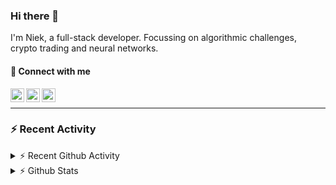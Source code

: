 ### Hi there 👋
I'm Niek, a full-stack developer. Focussing on algorithmic challenges, crypto trading and neural networks.

#### 📩 Connect with me

[<img align="left" alt="codeSTACKr | Twitter" width="22px" src="https://cdn.jsdelivr.net/npm/simple-icons@v3/icons/twitter.svg" />][twitter]
[<img align="left" alt="codeSTACKr | LinkedIn" width="22px" src="https://cdn.jsdelivr.net/npm/simple-icons@v3/icons/linkedin.svg" />][linkedin]
[<img align="left" alt="codeSTACKr | Instagram" width="22px" src="https://cdn.jsdelivr.net/npm/simple-icons@v3/icons/instagram.svg" />][instagram]

<br/>

---
### :zap: Recent Activity


<details>
    <summary>⚡ Recent Github Activity</summary>

<!--START_SECTION:activity-->
1. 🗣 Commented on [#13](https://github.com/OR-WindPredicition/WindPredictionAPI/issues/13) in [OR-WindPredicition/WindPredictionAPI](https://github.com/OR-WindPredicition/WindPredictionAPI)
2. ❗️ Closed issue [#19](https://github.com/OR-WindPredicition/WindPredictionAPI/issues/19) in [OR-WindPredicition/WindPredictionAPI](https://github.com/OR-WindPredicition/WindPredictionAPI)
3. 🗣 Commented on [#19](https://github.com/OR-WindPredicition/WindPredictionAPI/issues/19) in [OR-WindPredicition/WindPredictionAPI](https://github.com/OR-WindPredicition/WindPredictionAPI)
4. ❗️ Opened issue [#4](https://github.com/Quantified-Student/POCs/issues/4) in [Quantified-Student/POCs](https://github.com/Quantified-Student/POCs)
5. 🗣 Commented on [#4](https://github.com/OR-WindPredicition/WindPredictionAPI/issues/4) in [OR-WindPredicition/WindPredictionAPI](https://github.com/OR-WindPredicition/WindPredictionAPI)
<!--END_SECTION:activity-->
</details>
<details>
  <summary>⚡ Github Stats</summary>

  <img align="left" alt="codeSTACKr's Github Stats" src="https://github-readme-stats.codestackr.vercel.app/api?username=niekvandam&show_icons=true&hide_border=true" />

</details>


[twitter]: https://twitter.com/overclockedc
[instagram]: https://instagram.com/niekvandamn  
[linkedin]: https://www.linkedin.com/in/niek-van-dam-514711131/
